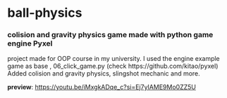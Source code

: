 # ball-physics
### colision and gravity physics game made with python game engine Pyxel

<p>project made for OOP course in my university. I used the engine example game as base , 06_click_game.py (check https://github.com/kitao/pyxel) <br>
Added colision and gravity physics, slingshot mechanic and more.</p>

**preview**: https://youtu.be/iMxgkADqe_c?si=Ej7yIAME9Mo0ZZ5U
